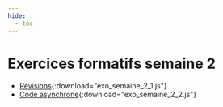 ```yaml
---
hide:
  - toc
---
```


# Exercices formatifs semaine 2

- [Révisions](exo_semaine_2_1.js){:download="exo_semaine_2_1.js"}
- [Code asynchrone](exo_semaine_2_2.js){:download="exo_semaine_2_2.js"}

